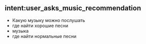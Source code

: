 ## intent:user_asks_music_recommendation
- Какую музыку можно послушать
- где найти хорошие песни
-  музыка
- где найти нормальные песни